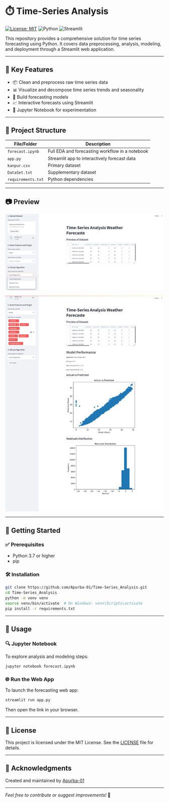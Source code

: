 # ⏱️ Time-Series Analysis

[![License: MIT](https://img.shields.io/badge/License-MIT-green.svg)](LICENSE)
![Python](https://img.shields.io/badge/Python-3.7%2B-blue)
![Streamlit](https://img.shields.io/badge/Streamlit-Enabled-red)

This repository provides a comprehensive solution for time series forecasting using Python. It covers data preprocessing, analysis, modeling, and deployment through a Streamlit web application.

---

## 🧠 Key Features

- 📦 Clean and preprocess raw time series data
- 📊 Visualize and decompose time series trends and seasonality
- 🔮 Build forecasting models
- 📈 Interactive forecasts using Streamlit
- 🧪 Jupyter Notebook for experimentation

---

## 📁 Project Structure

| File/Folder    | Description |
|----------------|-------------|
| `forecast.ipynb` | Full EDA and forecasting workflow in a notebook |
| `app.py`         | Streamlit app to interactively forecast data |
| `kanpur.csv`     | Primary dataset |
| `DataSet.txt`    | Supplementary dataset |
| `requirements.txt` | Python dependencies |

---

## 📷 Preview


![App Screenshot](preview2.png)

![App Screenshot](preview1.png)

---

## 🚀 Getting Started

### ✅ Prerequisites

- Python 3.7 or higher
- pip

### 🛠️ Installation

```bash
git clone https://github.com/Apurba-01/Time-Series_Analysis.git
cd Time-Series_Analysis
python -m venv venv
source venv/bin/activate  # On Windows: venv\Scripts\activate
pip install -r requirements.txt
```

---

## 🧪 Usage

### 🔍 Jupyter Notebook

To explore analysis and modeling steps:

```bash
jupyter notebook forecast.ipynb
```

### 🌐 Run the Web App

To launch the forecasting web app:

```bash
streamlit run app.py
```

Then open the link in your browser.

---

## 📄 License

This project is licensed under the MIT License. See the [LICENSE](LICENSE) file for details.

---

## 🙏 Acknowledgments

Created and maintained by [Apurba-01](https://github.com/Apurba-01)

---

*Feel free to contribute or suggest improvements!* 🚀
